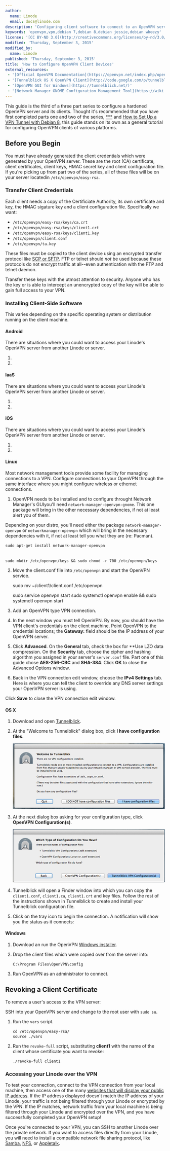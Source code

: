 ```yaml
---
author:
  name: Linode
  email: docs@linode.com
description: 'Configuring client software to connect to an OpenVPN server.'
keywords: 'openvpn,vpn,debian 7,debian 8,debian jessie,debian wheezy'
license: '[CC BY-ND 3.0](http://creativecommons.org/licenses/by-nd/3.0/us/)'
modified: 'Thursday, September 3, 2015'
modified_by:
  name: Linode
published: 'Thursday, September 3, 2015'
title: 'How to Configure OpenVPN Client Devices'
external_resources:
 - '[Official OpenVPN Documentation](https://openvpn.net/index.php/open-source/documentation/howto.html)'
 - '[Tunnelblick OS X OpenVPN Client](http://code.google.com/p/tunnelblick/)'
 - '[OpenVPN GUI for Windows](https://tunnelblick.net/)'
 - '[Network Manager GNOME Configuration Management Tool](https://wiki.gnome.org/Projects/NetworkManager)'
---
```


This guide is the third of a three part series to configure a hardened OpenVPN server and its clients. Thought it's recommended that you have first completed parts one and two of the series, [***]() and [How to Set Up a VPN Tunnel with Debian 8](/docs/networking/vpn/***), this guide stands on its own as a general tutorial for configuring OpenVPN clients of various platforms.

## Before you Begin

You must have already generated the client credentials which were generated by your OpenVPN server. These are the root (CA) certificate, client certificates, client keys, HMAC secret key and client configuration file. If you're picking up from part two of the series, all of these files will be on your server locatedin `/etc/openvpn/easy-rsa`.

### Transfer Client Credentials

Each client needs a copy of the Certificiate Authority, its own certificate and key, the HMAC sigature key and a client configuration file. Specifically we want:

*  `/etc/openvpn/easy-rsa/keys/ca.crt`
*  `/etc/openvpn/easy-rsa/keys/client1.crt`
*  `/etc/openvpn/easy-rsa/keys/client1.key`
*  `/etc/openvpn/client.conf`
*  `/etc/openvpn/ta.key`

These files must be copied to the client device using an encrypted transfer protocol like [SCP or SFTP](/docs/tools-reference/linux-system-administration-basics#how-to-upload-files-to-a-remote-server). FTP or telnet should *not* be used because these protocols do not encrypt traffic at all--even authentication with the FTP and telnet daemon.

Transfer these keys with the utmost attention to security. Anyone who has the key or is able to intercept an unencrypted copy of the key will be able to gain full access to your VPN.

### Installing Client-Side Software

This varies depending on the specific operating system or distribution running on the client machine.

#### Android

There are situations where you could want to access your Linode's OpenVPN server from another Linode or server.

1.  

2.  

#### IaaS

There are situations where you could want to access your Linode's OpenVPN server from another Linode or server.

1.  

2.  

#### iOS

There are situations where you could want to access your Linode's OpenVPN server from another Linode or server.

1.  

2.  

#### Linux

Most network management tools provide some facility for managing connections to a VPN. Configure connections to your OpenVPN through the same interface where you might configure wireless or ethernet connections.


1.  OpenVPN needs to be installed and to configure throught Network Manager's GUIyou'll need `network-manager-openvpn-gnome`. This one package will bring in the other necessary dependencies, if not at least alert you of them.

Depending on your distro, you'll need either the package `network-manager-openvpn` or `networkmanager-openvpn` which will bring in the necessary dependencies with it, if not at least tell you what they are (re: Pacman).

    sudo apt-get install network-manager-openvpn


    sudo mkdir /etc/openvpn/keys && sudo chmod -r 700 /etc/openvpn/keys

    

2. Move the client.conf file into `/etc/openvpn` and start the OpenVPN service.

    sudo mv ~/client1/client.conf /etc/openvpn

    sudo service openvpn start
    sudo systemctl openvpn enable && sudo systemctl openvpn start

2.  Add an OpenVPN type VPN connection.

3.  In the next window you must tell OpenVPN. By now, you should have the VPN client's credentials on the client machine. Point OpenVPN to the credential locations; the **Gateway:** field should be the IP address of your OpenVPN server.

4. Click **Advanced**. On the **General** tab, check the box for **Use LZO data compression. On the **Security** tab, choose the cipher and hashing algorithm you assigned in your server's `server.conf` file. Part one of this guide chose **AES-256-CBC** and **SHA-384**. Click **OK** to close the Advanced Options window.

5.  Back in the VPN connection edit window, choose the **IPv4 Settings** tab. Here is where you can tell the client to override any DNS server settings your OpenVPN server is using. 



Click **Save** to close the VPN connection edit window.



#### OS X

1.  Download and open [Tunnelblick](https://tunnelblick.net/).

2.  At the "Welcome to Tunnelblick" dialog box, click **I have configuration files**.

    ![I have configuration files](/docs/assets/1342-tunnelblick1.png)

3.  At the next dialog box asking for your configuration type, click **OpenVPN Configuration(s)**.

    ![Welcome to Tunnelblick](/docs/assets/1347-tunnelblick3.png
)

4.  Tunnelblick will open a Finder window into which you can copy the `client1.conf`, `client1.ca`, `client1.crt` and key files.  Follow the rest of the instructions shown in Tunnelblick to create and install your Tunnelblick configuration file.

5.  Click on the tray icon to begin the connection. A notification will show you the status as it connects:

#### Windows

1.  Download an run the OpenVPN [Windows installer](https://openvpn.net/index.php/open-source/downloads.html).

2.  Drop the client files which were copied over from the server into:

        C:\Program Files\OpenVPN\config

3.  Run OpenVPN as an administrator to connect.

##  Revoking a Client Certificate

To remove a user's access to the VPN server:

SSH into your OpenVPN server and change to the root user with `sudo su`.

1.  Run the `vars` script.

        cd /etc/openvpn/easy-rsa/
        source ./vars

2.  Run the `revoke-full` script, substituting **client1** with the name of the client whose certificate you want to revoke:

        ./revoke-full client1

### Accessing your Linode over the VPN

To test your connection, connect to the VPN connection from your local machine, then access one of the many [websites that will display your public IP address](http://www.whatismyip.com/). If the IP address displayed doesn't match the IP address of your Linode, your traffic is not being filtered through your Linode or encrypted by the VPN. If the IP matches, network traffic from your local machine is being filtered through your Linode and encrypted over the VPN, and you have successfully completed your OpenVPN setup!

Once you're connected to your VPN, you can SSH to another Linode over the private network. If you want to access files directly from your Linode, you will need to install a compatible network file sharing protocol, like [Samba](https://help.ubuntu.com/community/Samba/SambaServerGuide), [NFS](https://help.ubuntu.com/community/SettingUpNFSHowTo), or [Appletalk](https://help.ubuntu.com/community/AppleTalk).